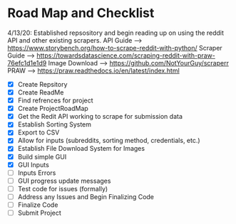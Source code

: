 # Road Map and Checklist

4/13/20: Established repsository and begin reading up on using the reddit API and other existing scrapers.
API Guide --> https://www.storybench.org/how-to-scrape-reddit-with-python/
Scraper Guide --> https://towardsdatascience.com/scraping-reddit-with-praw-76efc1d1e1d9
Image Download --> https://github.com/NotYourGuy/scraperr
PRAW --> https://praw.readthedocs.io/en/latest/index.html


- [X] Create Repsitory
- [X] Create ReadMe
- [X] Find refrences for project
- [X] Create ProjectRoadMap
- [X] Get the Redit API working to scrape for submission data
- [X] Establish Sorting System
- [X] Export to CSV
- [X] Allow for inputs (subreddits, sorting method, credentials, etc.)
- [X] Establish File Download System for Images
- [X] Build simple GUI
- [X] GUI Inputs
- [ ] Inputs Errors
- [ ] GUI progress update messages
- [ ] Test code for issues (formally)
- [ ] Address any Issues and Begin Finalizing Code
- [ ] Finalize Code
- [ ] Submit Project
